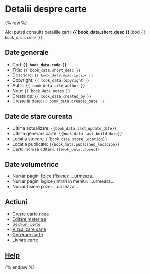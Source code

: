 
# Detalii despre carte

{% raw %}

Aici puteti consulta detaliile cartii **{{ book_data.short_desc }}** (cod `{{ book_data.code }}`).


## Date generale

* Cod: **`{{ book_data.code }}`**
* Titlu: `{{ book_data.short_desc }}`
* Descriere: `{{ book_data.description }}`
* Copyright: `{{ book_data.copyright }}`
* Autor: `{{ book_data.site_author }}`
* Note: `{{ book_data.notes }}`
* Creata de: `{{ book_data.created_by }}`
* Creata la data: `{{ book_data.created_date }}`

## Date de stare curenta

* Ultima actualizare: `{{book_data.last_update_date}}`
* Ultima generare carte: `{{book_data.last_build_date}}`
* Locatia stocare: `{{book_data.store_location}}`
* Locatia publicare: `{{book_data.published_location}}`
* Carte inchisa editarii: `{{book_data.closed}}`

## Date volumetrice

* Numar pagini fizice (fisiere): ...urmeaza... 
* Numar pagini logice (intrari in meniu): ...urmeaza...
* Numar fisiere poze: ...urmeaza...


## Actiuni

<!-- include './local-page.css' -->

* <a href="/booklab/api/newb/">Creare carte noua</a>
* <a href="/booklab/api/edtb/?code={{ book_data.code }}">Editare materiale</a>
* <a href="/booklab/api/orgm/?code={{ book_data.code }}">Sectiuni carte</a>
* <a href="/booklab/api/prvb/?code={{ book_data.code }}">Vizualizare carte</a>
* <a href="/booklab/api/bbld/?code={{ book_data.code }}">Generare carte</a>
* <a href="/booklab/api/dplb/?code={{ book_data.code }}">Livrare carte</a>


## [Help](../help/880.30-BSTATUS_usage.md)



{% endraw %}



